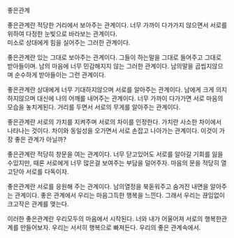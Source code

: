 좋은관계

좋은관계란 적당한 거리에서 보아주는 관계이다.
너무 가까이 다가가지 않으면서 
서로를 위하여 다정한 눈빛으로 바라보는 관계이다.                                                                                        
미소로 상대에게 힘을 실어주는 그러한 관계이다.

좋은관계란 있는 그대로 보아주는 관계이다.
그들이 하는말을 그대로 들어주고 그대로 받아들이며.
남의 마음에 너무 민감해지지 않는 그러한 관계이다.
남의말을 곱씹지않으며 순수하게 받아들이는 그런 관계이다.

좋은관계란 상대에게 너무 기대하지않으며 서로를 알아주는 관계이다.
남에게 크게 의지하지않으며 대신에 나의 어깨를 내어주는 관계이다.
너무 가까이 다가가면 서로 마음의 모습을 놓치게된다.
거리를 두면서 서로의 무게를 알아주는 관계이다.

좋은관계란 서로의 가치를 지켜주며 서로의 차이를 인정한다.
가치란 사소한 차이에서 나타나는 것이다.
차이와 동일성을 오가면서 서로 손잡고 나아가는 관계이다.
이것이 가장 좋은 관계가 아닐까?

좋은관계란 적당히 창문을 여는 관계이다.
너무 닫고있어도 서로를 알아갈 기회를 잃을수있지만,
때론 서로에게 너무 많은걸 보여주는 부담을 덜어주자.
마음의 문을 적당히 열고닫아 서로를 다독이자.

좋은관계란 서로를 응원해 주는 관계이다.
남의열정을 북돋워주고 숨겨진 내면을 알아주는 관계이다.
좋은 관계에서 우리는 마음그득한 행복을 느낀다.
그래서 우리는 끊임없이 크고작은 관계를 맺는다.

이러한 좋은관계란 우리모두의 마음에서 시작된다.
너와 내가 어울어져 서로의 행복한관계를 만들어보자.
우리는 서서히 행복으로 빠져든다.
우리의 좋은 관계속에서.






 